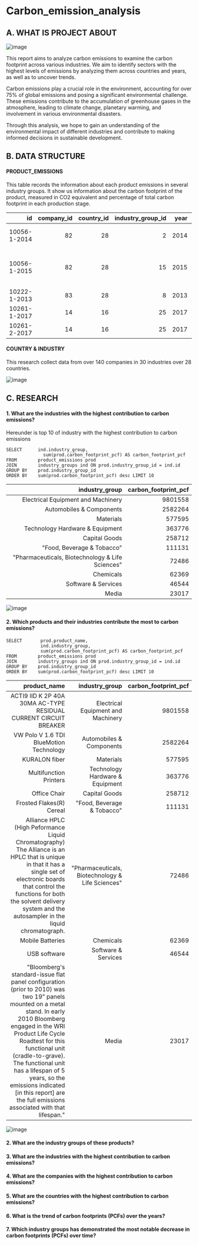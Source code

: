 # Carbon_emission_analysis
## A. WHAT IS PROJECT ABOUT
![image](https://github.com/QuiTrat/Carbon_emission_analysis/assets/170105739/0c52349d-c5bc-471c-a53f-4bc9aae0bf88)

This report aims to analyze carbon emissions to examine the carbon footprint across various industries. We aim to identify sectors with the highest levels of emissions by analyzing them across countries and years, as well as to uncover trends.

Carbon emissions play a crucial role in the environment, accounting for over 75% of global emissions and posing a significant environmental challenge. These emissions contribute to the accumulation of greenhouse gases in the atmosphere, leading to climate change, planetary warming, and involvement in various environmental disasters.

Through this analysis, we hope to gain an understanding of the environmental impact of different industries and contribute to making informed decisions in sustainable development.

## B. DATA STRUCTURE

#### PRODUCT_EMISSIONS

This table records the information about each product emissions in several industry groups. It show us information about the carbon footprint of the product, measured in CO2 equivalent and percentage of total carbon footprint in each production stage.

id           | company_id | country_id | industry_group_id | year | product_name                                                    | weight_kg | carbon_footprint_pcf | upstream_percent_total_pcf | operations_percent_total_pcf | downstream_percent_total_pcf | 
| -----------: | ---------: | ---------: | ----------------: | ---: | --------------------------------------------------------------: | --------: | -------------------: | -------------------------: | ---------------------------: | ---------------------------: | 
| 10056-1-2014 | 82         | 28         | 2                 | 2014 | Frosted Flakes(R) Cereal                                        | 0.7485    | 2                    | 57.50                      | 30.00                        | 12.50                        | 
| 10056-1-2015 | 82         | 28         | 15                | 2015 | "Frosted Flakes, 23 oz, produced in Lancaster, PA (one carton)" | 0.7485    | 2                    | 57.50                      | 30.00                        | 12.50                        | 
| 10222-1-2013 | 83         | 28         | 8                 | 2013 | Office Chair                                                    | 20.68     | 73                   | 80.63                      | 17.36                        | 2.01                         | 
| 10261-1-2017 | 14         | 16         | 25                | 2017 | Multifunction Printers                                          | 110       | 1488                 | 30.65                      | 5.51                         | 63.84                        | 
| 10261-2-2017 | 14         | 16         | 25                | 2017 | Multifunction Printers                                          | 110       | 1818                 | 25.08                      | 4.51                         | 70.41                        | 
#### COUNTRY & INDUSTRY

This research collect data from over 140 companies in 30 industries over 28 countries.

![image](https://github.com/QuiTrat/Carbon_emission_analysis/assets/170105739/80021ec7-3374-4238-bc94-5d5aa8741329)

## C. RESEARCH

#### 1. What are the industries with the highest contribution to carbon emissions?

Hereunder is top 10 of industry with the highest contribution to carbon emissions
```
SELECT      ind.industry_group,
	          sum(prod.carbon_footprint_pcf) AS carbon_footprint_pcf
FROM        product_emissions prod
JOIN        industry_groups ind ON prod.industry_group_id = ind.id
GROUP BY    prod.industry_group_id
ORDER BY    sum(prod.carbon_footprint_pcf) desc LIMIT 10
```

| industry_group                                   | carbon_footprint_pcf |  
| -----------------------------------------------: | -------------------: | 
| Electrical Equipment and Machinery               | 9801558              | 
| Automobiles & Components                         | 2582264              |    
| Materials                                        | 577595               | 
| Technology Hardware & Equipment                  | 363776               | 
| Capital Goods                                    | 258712               | 
| "Food, Beverage & Tobacco"                       | 111131               | 
| "Pharmaceuticals, Biotechnology & Life Sciences" | 72486                | 
| Chemicals                                        | 62369                | 
| Software & Services                              | 46544                | 
| Media                                            | 23017                | 

 ![image](https://github.com/QuiTrat/Carbon_emission_analysis/assets/170105739/8d4f5f2d-4b75-4dbf-bb55-ea761ed6f1c7)


#### 2. Which products and their industries contribute the most to carbon emissions?

```
SELECT       prod.product_name,
			 ind.industry_group,
	         sum(prod.carbon_footprint_pcf) AS carbon_footprint_pcf			 
FROM        product_emissions prod
JOIN        industry_groups ind ON prod.industry_group_id = ind.id
GROUP BY    prod.industry_group_id
ORDER BY    sum(prod.carbon_footprint_pcf) desc LIMIT 10
```

| product_name                                                                                                                                                                                                                                                                                                                                                                            | industry_group                                   | carbon_footprint_pcf | 
| --------------------------------------------------------------------------------------------------------------------------------------------------------------------------------------------------------------------------------------------------------------------------------------------------------------------------------------------------------------------------------------: | -----------------------------------------------: | -------------------: | 
| ACTI9 IID K 2P 40A 30MA AC-TYPE RESIDUAL CURRENT CIRCUIT BREAKER                                                                                                                                                                                                                                                                                                                        | Electrical Equipment and Machinery               | 9801558              | 
| VW Polo V 1.6 TDI BlueMotion Technology                                                                                                                                                                                                                                                                                                                                                 | Automobiles & Components                         | 2582264              | 
| KURALON  fiber                                                                                                                                                                                                                                                                                                                                                                          | Materials                                        | 577595               | 
| Multifunction Printers                                                                                                                                                                                                                                                                                                                                                                  | Technology Hardware & Equipment                  | 363776               | 
| Office Chair                                                                                                                                                                                                                                                                                                                                                                            | Capital Goods                                    | 258712               | 
| Frosted Flakes(R) Cereal                                                                                                                                                                                                                                                                                                                                                                | "Food, Beverage & Tobacco"                       | 111131               | 
| Alliance HPLC (High Peformance Liquid Chromatography)  The Alliance is an HPLC that is unique in that it has a single set of electronic boards that control the functions for both the solvent delivery system and the autosampler in the liquid chromatograph.                                                                                                                         | "Pharmaceuticals, Biotechnology & Life Sciences" | 72486                | 
| Mobile Batteries                                                                                                                                                                                                                                                                                                                                                                        | Chemicals                                        | 62369                | 
| USB software                                                                                                                                                                                                                                                                                                                                                                            | Software & Services                              | 46544                | 
| "Bloomberg's standard-issue flat panel configuration (prior to 2010) was two 19\" panels mounted on a metal stand. In early 2010 Bloomberg engaged in the WRI Product Life Cycle Roadtest for this functional unit (cradle-to-grave). The functional unit has a lifespan of 5 years, so the emissions indicated [in this report] are the full emissions associated with that lifespan." | Media                                            | 23017                | 

![image](https://github.com/QuiTrat/Carbon_emission_analysis/assets/170105739/1da0215a-062a-49b3-8561-9d6d1b1c43a6)


#### 2. What are the industry groups of these products?
#### 3. What are the industries with the highest contribution to carbon emissions?
#### 4. What are the companies with the highest contribution to carbon emissions?
#### 5. What are the countries with the highest contribution to carbon emissions?
#### 6. What is the trend of carbon footprints (PCFs) over the years?
#### 7. Which industry groups has demonstrated the most notable decrease in carbon footprints (PCFs) over time?
